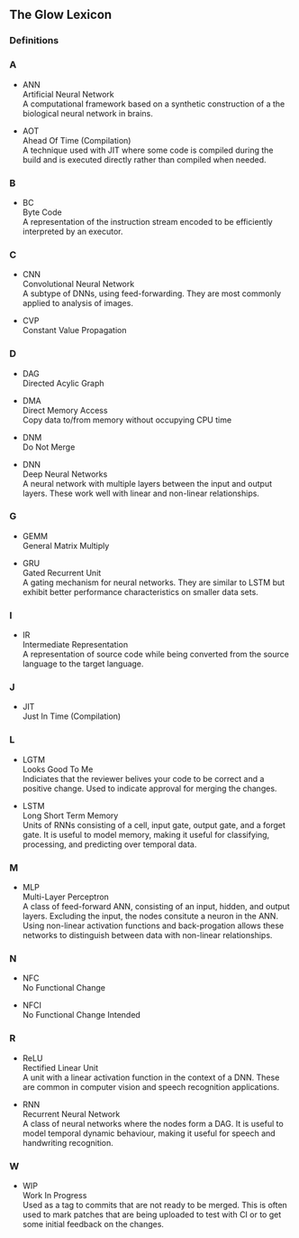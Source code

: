 ## The Glow Lexicon

### Definitions

### A

* ANN  
  Artificial Neural Network  
  A computational framework based on a synthetic construction of a the
  biological neural network in brains.

* AOT  
  Ahead Of Time (Compilation)  
  A technique used with JIT where some code is compiled during the build and
  is executed directly rather than compiled when needed.

### B

* BC  
  Byte Code  
  A representation of the instruction stream encoded to be efficiently
  interpreted by an executor.

### C

* CNN  
  Convolutional Neural Network  
  A subtype of DNNs, using feed-forwarding.  They are most commonly applied to
  analysis of images.

* CVP  
  Constant Value Propagation  

### D

* DAG  
  Directed Acylic Graph  

* DMA  
  Direct Memory Access  
  Copy data to/from memory without occupying CPU time

* DNM  
  Do Not Merge  

* DNN  
  Deep Neural Networks  
  A neural network with multiple layers between the input and output layers.
  These work well with linear and non-linear relationships.

### G

* GEMM  
  General Matrix Multiply  

* GRU  
  Gated Recurrent Unit  
  A gating mechanism for neural networks.  They are similar to LSTM but exhibit
  better performance characteristics on smaller data sets.

### I

* IR  
  Intermediate Representation  
  A representation of source code while being converted from the source language
  to the target language.

### J

* JIT  
  Just In Time (Compilation)  

### L

* LGTM  
  Looks Good To Me  
  Indiciates that the reviewer belives your code to be correct and a positive
  change.  Used to indicate approval for merging the changes.

* LSTM  
  Long Short Term Memory  
  Units of RNNs consisting of a cell, input gate, output gate, and a forget
  gate.  It is useful to model memory, making it useful for classifying,
  processing, and predicting over temporal data.

### M

* MLP  
  Multi-Layer Perceptron  
  A class of feed-forward ANN, consisting of an input, hidden, and output
  layers.  Excluding the input, the nodes consitute a neuron in the ANN.  Using
  non-linear activation functions and back-progation allows these networks to
  distinguish between data with non-linear relationships.

### N

* NFC  
  No Functional Change  

* NFCI  
   No Functional Change Intended  

### R

* ReLU  
  Rectified Linear Unit  
  A unit with a linear activation function in the context of a DNN.  These are
  common in computer vision and speech recognition applications.

* RNN  
  Recurrent Neural Network  
  A class of neural networks where the nodes form a DAG.  It is useful to model
  temporal dynamic behaviour, making it useful for speech and handwriting
  recognition.

### W

* WIP  
  Work In Progress  
  Used as a tag to commits that are not ready to be merged.  This is often used
  to mark patches that are being uploaded to test with CI or to get some initial
  feedback on the changes.
